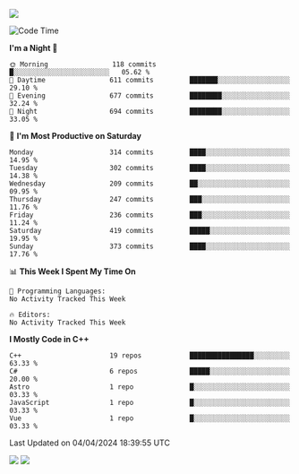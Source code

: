 ![](https://komarev.com/ghpvc/?username=lilpidgey&color=red)
<!--START_SECTION:waka-->
![Code Time](http://img.shields.io/badge/Code%20Time-1%2C491%20hrs%2018%20mins-blue)

**I'm a Night 🦉** 

```text
🌞 Morning                118 commits         █░░░░░░░░░░░░░░░░░░░░░░░░   05.62 % 
🌆 Daytime                611 commits         ███████░░░░░░░░░░░░░░░░░░   29.10 % 
🌃 Evening                677 commits         ████████░░░░░░░░░░░░░░░░░   32.24 % 
🌙 Night                  694 commits         ████████░░░░░░░░░░░░░░░░░   33.05 % 
```
📅 **I'm Most Productive on Saturday** 

```text
Monday                   314 commits         ████░░░░░░░░░░░░░░░░░░░░░   14.95 % 
Tuesday                  302 commits         ████░░░░░░░░░░░░░░░░░░░░░   14.38 % 
Wednesday                209 commits         ██░░░░░░░░░░░░░░░░░░░░░░░   09.95 % 
Thursday                 247 commits         ███░░░░░░░░░░░░░░░░░░░░░░   11.76 % 
Friday                   236 commits         ███░░░░░░░░░░░░░░░░░░░░░░   11.24 % 
Saturday                 419 commits         █████░░░░░░░░░░░░░░░░░░░░   19.95 % 
Sunday                   373 commits         ████░░░░░░░░░░░░░░░░░░░░░   17.76 % 
```


📊 **This Week I Spent My Time On** 

```text
💬 Programming Languages: 
No Activity Tracked This Week

🔥 Editors: 
No Activity Tracked This Week
```

**I Mostly Code in C++** 

```text
C++                      19 repos            ████████████████░░░░░░░░░   63.33 % 
C#                       6 repos             █████░░░░░░░░░░░░░░░░░░░░   20.00 % 
Astro                    1 repo              █░░░░░░░░░░░░░░░░░░░░░░░░   03.33 % 
JavaScript               1 repo              █░░░░░░░░░░░░░░░░░░░░░░░░   03.33 % 
Vue                      1 repo              █░░░░░░░░░░░░░░░░░░░░░░░░   03.33 % 
```




 Last Updated on 04/04/2024 18:39:55 UTC
<!--END_SECTION:waka-->
![](https://hit.yhype.me/github/profile?user_id=42968544)
![](https://komarev.com/ghpvc/?lilpidgey)
